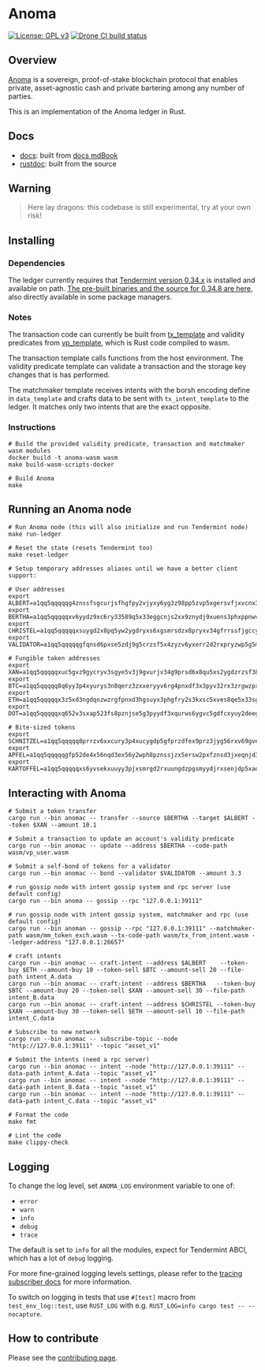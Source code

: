 # Anoma

[![License: GPL v3](https://img.shields.io/badge/License-GPLv3-blue.svg)](./LICENSE)
[![Drone CI build status](https://ci.heliax.dev/api/badges/anoma/anoma/status.svg)](https://ci.heliax.dev/anoma/anoma)

## Overview

[Anoma](https://anoma.network/) is a sovereign, proof-of-stake blockchain protocol that enables private, asset-agnostic cash and private bartering among any number of parties.

This is an implementation of the Anoma ledger in Rust.

## Docs

- [docs](https://anoma.github.io/anoma/): built from [docs mdBook](./docs/)
- [rustdoc](https://anoma.github.io/anoma/rustdoc/anoma/): built from the source

## Warning

> Here lay dragons: this codebase is still experimental, try at your own risk!

## Installing

### Dependencies

The ledger currently requires that [Tendermint version 0.34.x](https://github.com/tendermint/tendermint) is installed and available on path. [The pre-built binaries and the source for 0.34.8 are here](https://github.com/tendermint/tendermint/releases/tag/v0.34.8), also directly available in some package managers.

### Notes

The transaction code can currently be built from [tx_template](wasm/tx_template) and validity predicates from [vp_template](wasm/vp_template), which is Rust code compiled to wasm.

The transaction template calls functions from the host environment. The validity predicate template can validate a transaction and the storage key changes that is has performed.

The matchmaker template receives intents with the borsh encoding define in `data_template` and crafts data to be sent with `tx_intent_template` to the ledger. It matches only two intents that are the exact opposite.

### Instructions

```shell
# Build the provided validity predicate, transaction and matchmaker wasm modules
docker build -t anoma-wasm wasm
make build-wasm-scripts-docker

# Build Anoma
make

```

## Running an Anoma node

```shell
# Run Anoma node (this will also initialize and run Tendermint node)
make run-ledger

# Reset the state (resets Tendermint too)
make reset-ledger

# Setup temporary addresses aliases until we have a better client support:

# User addresses
export ALBERT=a1qq5qqqqqg4znssfsgcurjsfhgfpy2vjyxy6yg3z98pp5zvp5xgersvfjxvcnx3f4xycrzdfkak0xhx
export BERTHA=a1qq5qqqqqxv6yydz9xc6ry33589q5x33eggcnjs2xx9znydj9xuens3phxppnwvzpg4rrqdpswve4n9
export CHRISTEL=a1qq5qqqqqxsuygd2x8pq5yw2ygdryxs6xgsmrsdzx8pryxv34gfrrssfjgccyg3zpxezrqd2y2s3g5s
export VALIDATOR=a1qq5qqqqqgfqnsd6pxse5zdj9g5crzsf5x4zyzv6yxerr2d2rxpryzwp5g5m5zvfjxv6ygsekjmraj0

# Fungible token addresses
export XAN=a1qq5qqqqqxuc5gvz9gycryv3sgye5v3j9gvurjv34g9prsd6x8qu5xs2ygdzrzsf38q6rss33xf42f3
export BTC=a1qq5qqqqq8q6yy3p4xyurys3n8qerz3zxxeryyv6rg4pnxdf3x3pyv32rx3zrgwzpxu6ny32r3laduc
export ETH=a1qq5qqqqqx3z5xd3ngdqnzwzrgfpnxd3hgsuyx3phgfry2s3kxsc5xves8qe5x33sgdprzvjptzfry9
export DOT=a1qq5qqqqqxq652v3sxap523fs8pznjse5g3pyydf3xqurws6ygvc5gdfcxyuy2deeggenjsjrjrl2ph

# Bite-sized tokens
export SCHNITZEL=a1qq5qqqqq8prrzv6xxcury3p4xucygdp5gfprzdfex9prz3jyg56rxv69gvenvsj9g5enswpcl8npyz
export APFEL=a1qq5qqqqqgfp52de4x56nqd3ex56y2wph8pznssjzx5ersw2pxfznsd3jxeqnjd3cxapnqsjz2fyt3j
export KARTOFFEL=a1qq5qqqqqxs6yvsekxuuyy3pjxsmrgd2rxuungdzpgsmyydjrxsenjdp5xaqn233sgccnjs3eak5wwh
```

## Interacting with Anoma

```shell
# Submit a token transfer
cargo run --bin anomac -- transfer --source $BERTHA --target $ALBERT --token $XAN --amount 10.1

# Submit a transaction to update an account's validity predicate
cargo run --bin anomac -- update --address $BERTHA --code-path wasm/vp_user.wasm

# Submit a self-bond of tokens for a validator
cargo run --bin anomac -- bond --validator $VALIDATOR --amount 3.3

# run gossip node with intent gossip system and rpc server (use default config)
cargo run --bin anoma -- gossip --rpc "127.0.0.1:39111"

# run gossip node with intent gossip system, matchmaker and rpc (use default config)
cargo run --bin anoman -- gossip --rpc "127.0.0.1:39111" --matchmaker-path wasm/mm_token_exch.wasm --tx-code-path wasm/tx_from_intent.wasm --ledger-address "127.0.0.1:26657"

# craft intents
cargo run --bin anomac -- craft-intent --address $ALBERT    --token-buy $ETH --amount-buy 10 --token-sell $BTC --amount-sell 20 --file-path intent_A.data
cargo run --bin anomac -- craft-intent --address $BERTHA   --token-buy $BTC --amount-buy 20 --token-sell $XAN --amount-sell 30 --file-path intent_B.data
cargo run --bin anomac -- craft-intent --address $CHRISTEL --token-buy $XAN --amount-buy 30 --token-sell $ETH --amount-sell 10 --file-path intent_C.data

# Subscribe to new network
cargo run --bin anomac -- subscribe-topic --node "http://127.0.0.1:39111" --topic "asset_v1"

# Submit the intents (need a rpc server)
cargo run --bin anomac -- intent --node "http://127.0.0.1:39111" --data-path intent_A.data --topic "asset_v1"
cargo run --bin anomac -- intent --node "http://127.0.0.1:39111" --data-path intent_B.data --topic "asset_v1"
cargo run --bin anomac -- intent --node "http://127.0.0.1:39111" --data-path intent_C.data --topic "asset_v1"

# Format the code
make fmt

# Lint the code
make clippy-check
```

## Logging

To change the log level, set `ANOMA_LOG` environment variable to one of:

- `error`
- `warn`
- `info`
- `debug`
- `trace`

The default is set to `info` for all the modules, expect for Tendermint ABCI, which has a lot of `debug` logging.

For more fine-grained logging levels settings, please refer to the [tracing subscriber docs](https://docs.rs/tracing-subscriber/0.2.18/tracing_subscriber/struct.EnvFilter.html#directives) for more information.

To switch on logging in tests that use `#[test]` macro from `test_env_log::test`, use `RUST_LOG` with e.g. `RUST_LOG=info cargo test -- --nocapture`.

## How to contribute

Please see the [contributing page](./CONTRIBUTING.md).
